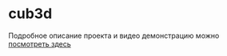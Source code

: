 # cub3d

Подробное описание проекта и видео демонстрацию можно [посмотреть здесь](https://madorsky.site/portfolio-archive/cub3d/)
